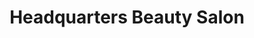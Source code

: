---
title: "Headquarters Beauty Salon"
url: /cleveland/headquarters-beauty-salon/
shop: hairdresser
---
